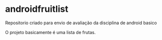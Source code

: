 # androidfruitlist
Repositorio criado para envio de avaliação da disciplina de android basico

O projeto basicamente é uma lista de frutas.
